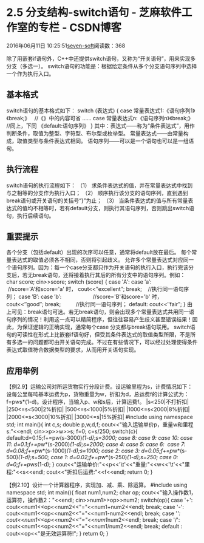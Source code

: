 
# 2.5 分支结构-switch语句 -  芝麻软件工作室的专栏 - CSDN博客


2016年06月11日 10:25:51[seven-soft](https://me.csdn.net/softn)阅读数：368


除了用嵌套if语句外，C++中还提供switch语句，又称为“开关语句”，用来实现多分支（多选一）。
switch语句的功能是：根据给定条件从多个分支语句序列中选择一个作为执行入口。
## 基本格式
switch语句的基本格式如下：
switch
 (表达式) {
case 常量表达式1:《语句序列1》《break;》   //《》中的内容可省
……
case 常量表达式n:《语句序列n》《break;》   //同上，下同
《default:语句序列》
}
其中：表达式——称为“条件表达式”，用作判断条件，取值为整型、字符型、布尔型或枚举型。
常量表达式——由常量构成，取值类型与条件表达式相同。
语句序列——可以是一个语句也可以是一组语句。
## 执行流程
switch语句的执行流程如下：
（1） 求条件表达式的值，并在常量表达式中找到与之相等的分支作为执行入口；
（2） 顺序执行该分支的语句序列，直到遇到break语句或开关语句的关括号“}”为止；
（3） 当条件表达式的值与所有常量表达式的值均不相等时，若有default分支，则执行其语句序列，否则跳出switch语句，执行后续语句。
## 重要提示
各个分支（包括default）出现的次序可以任意，通常将default放在最后。
每个常量表达式的取值必须各不相同，否则将引起歧义。
允许多个常量表达式对应同一个语句序列。因为：每一个case分支都只作为开关语句的执行入口，执行完该分支后，若无break语句，还将接着执行其后的所有分支中的语句序列。例如：
char score;
cin>>score;
switch (score) {
case ′A′: case ′a′:                      //score='A'和score='a' 时，
cout<<″excellent″; break;    //执行同一语句序列；
case ′B′: case ′b′:                     //score='B'和score='b' 时，
cout<<″good″; break;          //执行同一语句序列；
default: cout<<″fair″;
}
由上可见：break语句可选。若无break语句，则会出现多个常量表达式共用同一语句序列的情况！利用这一点可以精简程序，但往往容易产生歧义甚至错误结果！因此，为保证逻辑的正确实现，通常每个case 分支都与break语句联用。
switch语句的可读性在形式上比嵌套if语句好，但受其条件表达式的取值类型所限，不是所有多选一的问题都可由开关语句完成。不过在有些情况下，可以经过处理使得条件表达式取值符合数据类型的要求，从而用开关语句实现。
## 应用举例
【例2.9】运输公司对所运货物实行分段计费。设运输里程为s，计费情况如下：设每公里每吨基本运费为p，货物重量为w，折扣为d，总运费f的计算公式为：f=p*w*s*(1-d)。设计程序，当输入p、w和s后，计算运费f。
|s<250|不打折扣|
|250<=s<500|2%折扣|
|500<=s<1000|5%折扣|
|1000<=s<2000|8%折扣|
|2000<=s<3000|10%折扣|
|3000<=s|15%折扣|
\#include <iostream>
using namespace std;
int main(){
int c,s;
double p,w,d,f;
cout<<"输入运输单价p，重量w和里程s:"<<endl;
cin>>p>>w>>s;
f=0;
c=s/250;
switch(c){
default:d=0.15;f+=p*w*(s-3000)*(1-d);s=3000;
case 8: case 9: case 10: case 11: d=0.1;f+=p*w*(s-2000)*(1-d);s=2000;
case 4: case 5: case 6:  case 7: d=0.08;f+=p*w*(s-1000)*(1-d);s=1000;
case 2: case 3: d=0.05;f+=p*w*(s-500)*(1-d);s=500;
case 1: d=0.02;f+=p*w*(s-250)*(1-d);s=250;
case 0: d=0;f+=p*w*s*(1-d);
}
cout<<"运输单价:"<<p<<'\t'<<"重量:"<<w<<'\t'<<"里程:"<<s<<endl;
cout<<"折扣后运费:"<<f<<endl;
return 0;
}

【例2.10】设计一个计算器程序，实现加、减、乘、除运算。
\#include <iostream>
using namespace std;
int main(){
float num1,num2;
char op;
cout<<"输入操作数1，运算符，操作数2："<<endl;
cin>>num1>>op>>num2;
switch(op){
case '+':  cout<<num1<<op<<num2<<"="<<num1+num2<<endl; break;
case '-':  cout<<num1<<op<<num2<<"="<<num1-num2<<endl; break;
case '*':  cout<<num1<<op<<num2<<"="<<num1*num2<<endl; break;
case '/':  cout<<num1<<op<<num2<<"="<<num1/num2<<endl; break;
default :  cout<<op<<"是无效运算符!";
}
return 0;
}

